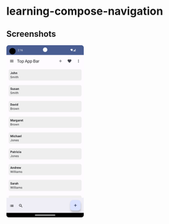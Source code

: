 # learning-compose-navigation

## Screenshots
<img alt="Navigation Examples" height="450px" src="https://github.com/Muratoter/learning-compose-navigation/blob/main/media/navigation_example.png" />

